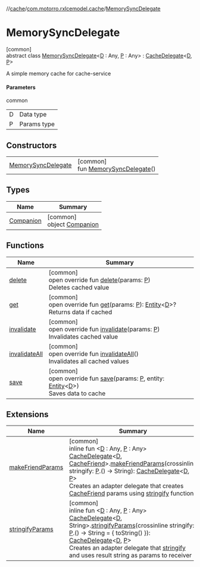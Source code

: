 //[cache](../../../index.md)/[com.motorro.rxlcemodel.cache](../index.md)/[MemorySyncDelegate](index.md)

# MemorySyncDelegate

[common]\
abstract class [MemorySyncDelegate](index.md)&lt;[D](index.md) : Any, [P](index.md) : Any&gt; : [CacheDelegate](../-cache-delegate/index.md)&lt;[D](index.md), [P](index.md)&gt; 

A simple memory cache for cache-service

#### Parameters

common

| | |
|---|---|
| D | Data type |
| P | Params type |

## Constructors

| | |
|---|---|
| [MemorySyncDelegate](-memory-sync-delegate.md) | [common]<br>fun [MemorySyncDelegate](-memory-sync-delegate.md)() |

## Types

| Name | Summary |
|---|---|
| [Companion](-companion/index.md) | [common]<br>object [Companion](-companion/index.md) |

## Functions

| Name | Summary |
|---|---|
| [delete](delete.md) | [common]<br>open override fun [delete](delete.md)(params: [P](index.md))<br>Deletes cached value |
| [get](get.md) | [common]<br>open override fun [get](get.md)(params: [P](index.md)): [Entity](../../com.motorro.rxlcemodel.cache.entity/-entity/index.md)&lt;[D](index.md)&gt;?<br>Returns data if cached |
| [invalidate](invalidate.md) | [common]<br>open override fun [invalidate](invalidate.md)(params: [P](index.md))<br>Invalidates cached value |
| [invalidateAll](invalidate-all.md) | [common]<br>open override fun [invalidateAll](invalidate-all.md)()<br>Invalidates all cached values |
| [save](save.md) | [common]<br>open override fun [save](save.md)(params: [P](index.md), entity: [Entity](../../com.motorro.rxlcemodel.cache.entity/-entity/index.md)&lt;[D](index.md)&gt;)<br>Saves data to cache |

## Extensions

| Name | Summary |
|---|---|
| [makeFriendParams](../make-friend-params.md) | [common]<br>inline fun &lt;[D](../make-friend-params.md) : Any, [P](../make-friend-params.md) : Any&gt; [CacheDelegate](../-cache-delegate/index.md)&lt;[D](../make-friend-params.md), [CacheFriend](../-cache-friend/index.md)&gt;.[makeFriendParams](../make-friend-params.md)(crossinline stringify: [P](../make-friend-params.md).() -&gt; String): [CacheDelegate](../-cache-delegate/index.md)&lt;[D](../make-friend-params.md), [P](../make-friend-params.md)&gt;<br>Creates an adapter delegate that creates [CacheFriend](../-cache-friend/index.md) params using [stringify](../make-friend-params.md) function |
| [stringifyParams](../stringify-params.md) | [common]<br>inline fun &lt;[D](../stringify-params.md) : Any, [P](../stringify-params.md) : Any&gt; [CacheDelegate](../-cache-delegate/index.md)&lt;[D](../stringify-params.md), String&gt;.[stringifyParams](../stringify-params.md)(crossinline stringify: [P](../stringify-params.md).() -&gt; String = { toString() }): [CacheDelegate](../-cache-delegate/index.md)&lt;[D](../stringify-params.md), [P](../stringify-params.md)&gt;<br>Creates an adapter delegate that [stringify](../stringify-params.md) and uses result string as params to receiver |
